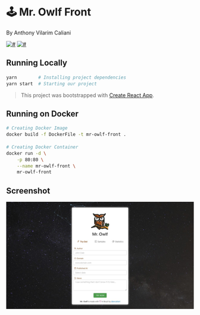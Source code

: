# 🕹 Mr. Owlf Front
By Anthony Vilarim Caliani

[![#](https://img.shields.io/badge/licence-MIT-lightseagreen.svg)](#) [![#](https://img.shields.io/badge/react-16.12.x-steelblue.svg)](#)

## Running Locally

```bash
yarn        # Installing project dependencies
yarn start  # Starting our project
```

> This project was bootstrapped with [Create React App](https://github.com/facebook/create-react-app).

## Running on Docker
```bash
# Creating Docker Image
docker build -f DockerFile -t mr-owlf-front .

# Creating Docker Container
docker run -d \
	-p 80:80 \
	--name mr-owlf-front \
	mr-owlf-front
```

## Screenshot
![#app](public/screenshot.jpg)
